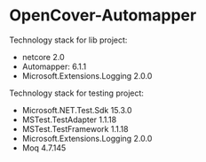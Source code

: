 # OpenCover-Automapper

Technology stack for lib project:
* netcore 2.0
* Automapper: 6.1.1
* Microsoft.Extensions.Logging 2.0.0

Technology stack for testing project:

* Microsoft.NET.Test.Sdk 15.3.0
* MSTest.TestAdapter 1.1.18
* MSTest.TestFramework 1.1.18
* Microsoft.Extensions.Logging 2.0.0
* Moq 4.7.145